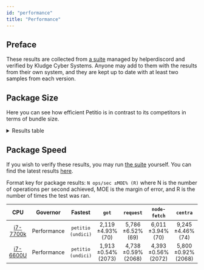 ```yaml
---
id: "performance"
title: "Performance"
---
```


## Preface

These results are collected from [a suite] managed by helperdiscord and verified
by Kludge Cyber Systems. Anyone may add to them with the results from their own
system, and they are kept up to date with at least two samples from each
version.

[a suite]: https://github.com/helperdiscord/http-benchmarks

## Package Size

Here you can see how efficient Petitio is in contrast to its competitors in
terms of bundle size.

<details>
	<summary>Results table</summary>

| Package          | Size                                                                                                                           |
|------------------|--------------------------------------------------------------------------------------------------------------------------------|
| request          | [![request package size](../assets/request.svg)](https://packagephobia.now.sh/result?p=request@2.88.2)                         |
| superagent       | [![superagent package size](../assets/superagent.svg)](https://packagephobia.now.sh/result?p=superagent@6.1.0)                 |
| got              | [![got package size](../assets/got.svg)](https://packagephobia.now.sh/result?p=got@11.8.2)                                     |
| axios            | [![axios package size](../assets/axios.svg)](https://packagephobia.now.sh/result?p=axios@0.21.1)                               |
| isomorphic-fetch | [![isomorphic-fetch package size](../assets/isomorphic-fetch.svg)](https://packagephobia.now.sh/result?p=isomorphic-fetch@3.0) |
| r2               | [![r2 package size](../assets/r2.svg)](https://packagephobia.now.sh/result?p=r2@2.0.1)                                         |
| node-fetch       | [![node-fetch package size](../assets/node-fetch.svg)](https://packagephobia.now.sh/result?p=node-fetch@2.6.1)                 |
| petitio          | [![petitio package size](../assets/petitio.svg)](https://packagephobia.now.sh/result?p=petitio@1.1.0)                          |
| phin             | [![phin package size](../assets/phin.svg)](https://packagephobia.now.sh/result?p=phin@3.5.1)                                   |
</details>

## Package Speed

If you wish to verify these results, you may run [the suite] yourself. You can
find the latest results [here].

[the suite]: https://github.com/helperdiscord/http-benchmarks
[here]: https://github.com/helperdiscord/http-benchmarks/blob/main/RESULTS.md

Format key for package results: `N ops/sec ±MOE% (R)` where N is the number of
operations per second achieved, MOE is the margin of error, and R is the number
of times the test was ran.

|      CPU      |   Governor  |         Fastest         |       `got`         |     `request`       |    `node-fetch`     |      `centra`       |      `https`         | `petitio (undici)`      | `petitio (http)`    |
|:-------------:|:-----------:|:-----------------------:|:-------------------:|:-------------------:|:-------------------:|:-------------------:|:--------------------:|:-----------------------:|:-------------------:|
| [i7-7700k][1] | Performance | `petitio (undici)`      | 2,119 ±4.93% (70)   | 5,786 ±6.52% (69)   | 6,011 ±3.94% (70)   | 9,245 ±4.46% (74)   | 10,275 ±0.84% (83)   | 16,349 ±2.44% (85)      | N/A.                |
| [i7-6600U][2] | Performance | `petitio (undici)`      | 1,913 ±0.54% (2073) | 4,738 ±0.59% (2068) | 4,393 ±0.56% (2072) | 5,800 ±0.92% (2068) | 5,912  ±0.55% (2071) | 13,088 ±0.54% (2074)    | 7,301 ±0.53% (2073) |

[1]: https://github.com/tbnritzdoge
[2]: https://github.com/nytelife26
